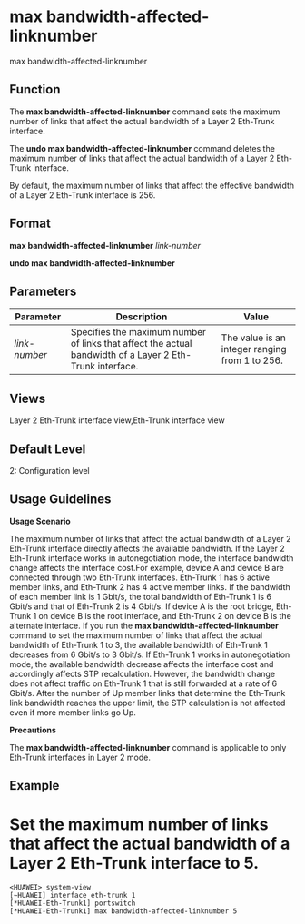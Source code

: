 max bandwidth-affected-linknumber
=================================

max bandwidth-affected-linknumber

Function
--------



The **max bandwidth-affected-linknumber** command sets the maximum number of links that affect the actual bandwidth of a Layer 2 Eth-Trunk interface.

The **undo max bandwidth-affected-linknumber** command deletes the maximum number of links that affect the actual bandwidth of a Layer 2 Eth-Trunk interface.



By default, the maximum number of links that affect the effective bandwidth of a Layer 2 Eth-Trunk interface is 256.


Format
------

**max bandwidth-affected-linknumber** *link-number*

**undo max bandwidth-affected-linknumber**


Parameters
----------

| Parameter | Description | Value |
| --- | --- | --- |
| *link-number* | Specifies the maximum number of links that affect the actual bandwidth of a Layer 2 Eth-Trunk interface. | The value is an integer ranging from 1 to 256. |



Views
-----

Layer 2 Eth-Trunk interface view,Eth-Trunk interface view


Default Level
-------------

2: Configuration level


Usage Guidelines
----------------

**Usage Scenario**



The maximum number of links that affect the actual bandwidth of a Layer 2 Eth-Trunk interface directly affects the available bandwidth. If the Layer 2 Eth-Trunk interface works in autonegotiation mode, the interface bandwidth change affects the interface cost.For example, device A and device B are connected through two Eth-Trunk interfaces. Eth-Trunk 1 has 6 active member links, and Eth-Trunk 2 has 4 active member links. If the bandwidth of each member link is 1 Gbit/s, the total bandwidth of Eth-Trunk 1 is 6 Gbit/s and that of Eth-Trunk 2 is 4 Gbit/s. If device A is the root bridge, Eth-Trunk 1 on device B is the root interface, and Eth-Trunk 2 on device B is the alternate interface. If you run the **max bandwidth-affected-linknumber** command to set the maximum number of links that affect the actual bandwidth of Eth-Trunk 1 to 3, the available bandwidth of Eth-Trunk 1 decreases from 6 Gbit/s to 3 Gbit/s. If Eth-Trunk 1 works in autonegotiation mode, the available bandwidth decrease affects the interface cost and accordingly affects STP recalculation. However, the bandwidth change does not affect traffic on Eth-Trunk 1 that is still forwarded at a rate of 6 Gbit/s. After the number of Up member links that determine the Eth-Trunk link bandwidth reaches the upper limit, the STP calculation is not affected even if more member links go Up.



**Precautions**



The **max bandwidth-affected-linknumber** command is applicable to only Eth-Trunk interfaces in Layer 2 mode.




Example
-------

# Set the maximum number of links that affect the actual bandwidth of a Layer 2 Eth-Trunk interface to 5.
```
<HUAWEI> system-view
[~HUAWEI] interface eth-trunk 1
[*HUAWEI-Eth-Trunk1] portswitch
[*HUAWEI-Eth-Trunk1] max bandwidth-affected-linknumber 5

```